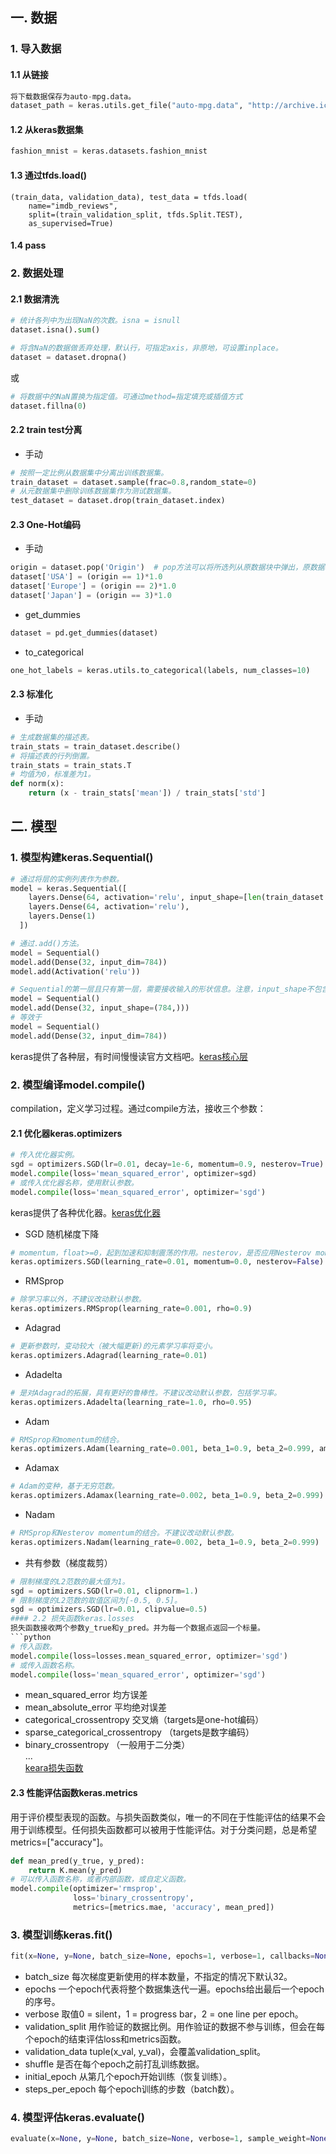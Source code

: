 ## 一. 数据
### 1. 导入数据
#### 1.1 从链接
```python
将下载数据保存为auto-mpg.data。
dataset_path = keras.utils.get_file("auto-mpg.data", "http://archive.ics.uci.edu/ml/machine-learning-databases/auto-mpg/auto-mpg.data")
```
#### 1.2 从keras数据集
```python
fashion_mnist = keras.datasets.fashion_mnist
```

#### 1.3 通过tfds.load()
```
(train_data, validation_data), test_data = tfds.load(
    name="imdb_reviews", 
    split=(train_validation_split, tfds.Split.TEST),
    as_supervised=True)
```

#### 1.4 pass

### 2. 数据处理
#### 2.1 数据清洗
```python
# 统计各列中为出现NaN的次数。isna = isnull
dataset.isna().sum()

# 将含NaN的数据做丢弃处理，默认行，可指定axis，非原地，可设置inplace。
dataset = dataset.dropna()
```
或
```python
# 将数据中的NaN置换为指定值。可通过method=指定填充或插值方式
dataset.fillna(0)
```
#### 2.2 train test分离
- 手动
```python
# 按照一定比例从数据集中分离出训练数据集。
train_dataset = dataset.sample(frac=0.8,random_state=0)
# 从元数据集中删除训练数据集作为测试数据集。
test_dataset = dataset.drop(train_dataset.index)
```
#### 2.3 One-Hot编码
- 手动
```python
origin = dataset.pop('Origin')  # pop方法可以将所选列从原数据块中弹出，原数据块不再保留该列。
dataset['USA'] = (origin == 1)*1.0
dataset['Europe'] = (origin == 2)*1.0
dataset['Japan'] = (origin == 3)*1.0
```
- get_dummies
```python
dataset = pd.get_dummies(dataset)
```
- to_categorical
```python
one_hot_labels = keras.utils.to_categorical(labels, num_classes=10)
```
#### 2.3 标准化
- 手动
```python
# 生成数据集的描述表。
train_stats = train_dataset.describe()
# 将描述表的行列倒置。
train_stats = train_stats.T
# 均值为0，标准差为1。
def norm(x):
    return (x - train_stats['mean']) / train_stats['std']
```
## 二. 模型
### 1. 模型构建keras.Sequential() 
```python
# 通过将层的实例列表作为参数。
model = keras.Sequential([
    layers.Dense(64, activation='relu', input_shape=[len(train_dataset.keys())]),
    layers.Dense(64, activation='relu'),
    layers.Dense(1)
  ])

# 通过.add()方法。
model = Sequential()
model.add(Dense(32, input_dim=784))
model.add(Activation('relu'))

# Sequential的第一层且只有第一层，需要接收输入的形状信息。注意，input_shape不包含batch大小，但可以通过batch_size另行指定。
model = Sequential()
model.add(Dense(32, input_shape=(784,)))
# 等效于
model = Sequential()
model.add(Dense(32, input_dim=784))
```
keras提供了各种层，有时间慢慢读官方文档吧。[keras核心层](https://keras.io/layers/core/)

### 2. 模型编译model.compile() 
compilation，定义学习过程。通过compile方法，接收三个参数：
#### 2.1 优化器keras.optimizers
```python
# 传入优化器实例。
sgd = optimizers.SGD(lr=0.01, decay=1e-6, momentum=0.9, nesterov=True)
model.compile(loss='mean_squared_error', optimizer=sgd)
# 或传入优化器名称，使用默认参数。
model.compile(loss='mean_squared_error', optimizer='sgd')
```
keras提供了各种优化器。[keras优化器](https://keras.io/optimizers/)
- SGD 随机梯度下降
```python
# momentum，float>=0，起到加速和抑制震荡的作用。nesterov，是否应用Nesterov momentum（对传统momentum方法的改进。）
keras.optimizers.SGD(learning_rate=0.01, momentum=0.0, nesterov=False)
```
- RMSprop
```python
# 除学习率以外，不建议改动默认参数。
keras.optimizers.RMSprop(learning_rate=0.001, rho=0.9)
```
- Adagrad
```python
# 更新参数时，变动较大（被大幅更新)的元素学习率将变小。
keras.optimizers.Adagrad(learning_rate=0.01)
```
- Adadelta
```python
# 是对Adagrad的拓展，具有更好的鲁棒性。不建议改动默认参数，包括学习率。
keras.optimizers.Adadelta(learning_rate=1.0, rho=0.95)
```
- Adam
```python
# RMSprop和momentum的结合。
keras.optimizers.Adam(learning_rate=0.001, beta_1=0.9, beta_2=0.999, amsgrad=False)
```
- Adamax
```python
# Adam的变种，基于无穷范数。
keras.optimizers.Adamax(learning_rate=0.002, beta_1=0.9, beta_2=0.999)
```
- Nadam
```python
# RMSprop和Nesterov momentum的结合。不建议改动默认参数。
keras.optimizers.Nadam(learning_rate=0.002, beta_1=0.9, beta_2=0.999)
```
- 共有参数（梯度裁剪）
```python
# 限制梯度的L2范数的最大值为1。
sgd = optimizers.SGD(lr=0.01, clipnorm=1.)
# 限制梯度的L2范数的取值区间为[-0.5, 0.5]。
sgd = optimizers.SGD(lr=0.01, clipvalue=0.5)
#### 2.2 损失函数keras.losses  
损失函数接收两个参数y_true和y_pred。并为每一个数据点返回一个标量。
```python
# 传入函数。
model.compile(loss=losses.mean_squared_error, optimizer='sgd')
# 或传入函数名称。
model.compile(loss='mean_squared_error', optimizer='sgd')
```
- mean_squared_error 均方误差
- mean_absolute_error 平均绝对误差
- categorical_crossentropy 交叉熵（targets是one-hot编码）
- sparse_categorical_crossentropy （targets是数字编码）
- binary_crossentropy （一般用于二分类）  
...  
[keara损失函数](https://keras.io/zh/losses/)
#### 2.3 性能评估函数keras.metrics
用于评价模型表现的函数。与损失函数类似，唯一的不同在于性能评估的结果不会用于训练模型。任何损失函数都可以被用于性能评估。对于分类问题，总是希望metrics=["accuracy"]。
```python
def mean_pred(y_true, y_pred):
    return K.mean(y_pred)
# 可以传入函数名称，或者内部函数，或自定义函数。
model.compile(optimizer='rmsprop',
              loss='binary_crossentropy',
              metrics=[metrics.mae, 'accuracy', mean_pred])
```
### 3. 模型训练keras.fit()
```python
fit(x=None, y=None, batch_size=None, epochs=1, verbose=1, callbacks=None, validation_split=0.0, validation_data=None, shuffle=True, class_weight=None, sample_weight=None, initial_epoch=0, steps_per_epoch=None, validation_steps=None, validation_freq=1, max_queue_size=10, workers=1, use_multiprocessing=False)
```
- batch_size 每次梯度更新使用的样本数量，不指定的情况下默认32。
- epochs 一个epoch代表将整个数据集迭代一遍。epochs给出最后一个epoch的序号。
- verbose 取值0 = silent，1 = progress bar，2 = one line per epoch。
- validation_split 用作验证的数据比例。用作验证的数据不参与训练，但会在每个epoch的结束评估loss和metrics函数。
- validation_data tuple(x_val, y_val)，会覆盖validation_split。
- shuffle 是否在每个epoch之前打乱训练数据。
- initial_epoch 从第几个epoch开始训练（恢复训练）。
- steps_per_epoch 每个epoch训练的步数（batch数）。
  
### 4. 模型评估keras.evaluate()
```python
evaluate(x=None, y=None, batch_size=None, verbose=1, sample_weight=None, steps=None, callbacks=None, max_queue_size=10, workers=1, use_multiprocessing=False)
```
